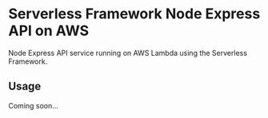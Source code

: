 # Serverless Framework Node Express API on AWS

Node Express API service running on AWS Lambda using the Serverless Framework.
## Usage

Coming soon...